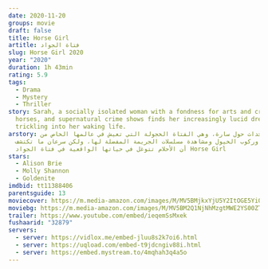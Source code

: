 ```yaml
---
date: 2020-11-20
groups: movie
draft: false
title: Horse Girl
artitle: فتاة الجواد
slug: Horse Girl 2020
year: "2020"
duration: 1h 43min
rating: 5.9
tags:
  - Drama
  - Mystery
  - Thriller
story: Sarah, a socially isolated woman with a fondness for arts and crafts,
  horses, and supernatural crime shows finds her increasingly lucid dreams
  trickling into her waking life.
arstory: تدور الأحداث حول سارة، وهي الفتاة الخجولة التي تعيش في عالمها الخاص من
  الفنون وركوب الخيول ومشاهدة مسلسلات الجريمة المفضلة لها، ولكن سرعان ما تكتشف
  أن الأحلام تتوغل في حياتها الواقعية في فتاة الجواد Horse Girl
stars:
  - Alison Brie
  - Molly Shannon
  - Goldenite
imdbid: tt11388406
parentsguide: 13
moviecover: https://m.media-amazon.com/images/M/MV5BMjkxYjU5Y2ItOGE5Yi00ZTg2LTgzNmUtZjI3NTNlOWRhNzllXkEyXkFqcGdeQXVyODkzNTgxMDg@._V1_FMjpg_UY864_.jpg
moviebg: https://m.media-amazon.com/images/M/MV5BM2Q1NjNhMzgtMWE2YS00ZTQ3LTg2YWItMjNkMTVhNzhhNTIyXkEyXkFqcGdeQXVyMTEyOTMyMzgy._V1_FMjpg_UX1280_.jpg
trailer: https://www.youtube.com/embed/ieqemSsMxek
fushaarid: "32879"
servers:
  - server: https://vidlox.me/embed-jluu8s2k7oi6.html
  - server: https://uqload.com/embed-t9jdcngiv88i.html
  - server: https://embed.mystream.to/4mqhah3q4a5o
---
```

